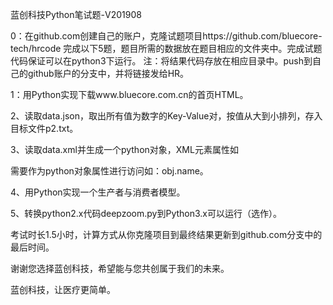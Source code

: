 蓝创科技Python笔试题-V201908

0：在github.com创建自己的账户，克隆试题项目https://github.com/bluecore-tech/hrcode 完成以下5题，题目所需的数据放在题目相应的文件夹中。完成试题代码保证可以在python3下运行。
    注：将结果代码存放在相应目录中。push到自己的github账户的分支中，并将链接发给HR。

1：用Python实现下载www.bluecore.com.cn的首页HTML。

2、读取data.json，取出所有值为数字的Key-Value对，按值从大到小排列，存入目标文件p2.txt。

3、读取data.xml并生成一个python对象，XML元素属性如<p name="Mike">需要作为python对象属性进行访问如：obj.name。

4、用Python实现一个生产者与消费者模型。

5、转换python2.x代码deepzoom.py到Python3.x可以运行（选作）。

考试时长1.5小时，计算方式从你克隆项目到最终结果更新到github.com分支中的最后时间。

谢谢您选择蓝创科技，希望能与您共创属于我们的未来。

蓝创科技，让医疗更简单。

